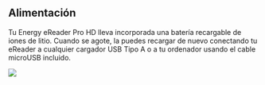 ## Alimentación

Tu Energy eReader Pro HD lleva incorporada una batería recargable de iones de litio. Cuando se agote, la puedes recargar de nuevo conectando tu eReader a cualquier cargador USB Tipo A o a tu ordenador usando el cable microUSB incluido.

![](http://static.energysistem.com/images/manuals/42535/5698c40746fd7.jpg)



